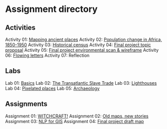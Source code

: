 # Assignment directory

## Activities

Activity 01: [Mapping ancient places](../week/02_distortion/activity/mapping-ancient-places.md)
Activity 02: [Population change in Africa, 1850-1950](../week/04_aesthetics/in-class/pop-change-africa.md)
Activity 03: [Historical census](../week/05_archives-i/activity/historical-census.md)
Activity 04: [Final project topic proposal](../week/08_analysis-ii/activity/...)
Activity 05: [Final project environmental scan & wireframe](../week/11_analysis-iii/in-class/fp-env-scan.md)
Activity 06: [Flowing letters](../week/12_aesthetics-ii/activity/flowing-letters.md)
Activity 07: Reflection

## Labs

Lab 01: [Basics](../week/01_intro/lab/basics-india.md)
Lab 02: [The Transatlantic Slave Trade](../week/03_data/labs/slave-trade.md)
Lab 03: [Lighthouses](../week/06_analysis-i/lab/exercise03_lighthouses.md)
Lab 04: [Pixelated places](../week/08_analysis-ii/lab/...)
Lab 05: [Archaeology](../week/11_analysis-iii/lab/archaeology.md)

## Assignments

Assignment 01: [WITCHCRAFT!](../week/04_aesthetics/assignment/witchcraft.md)
Assignment 02: [Old maps, new stories](../week/07_archives-ii/assignment/...)
Assignment 03: [NLP for GIS](../week/10_archives-iii/assignments/nlp-for-gis.md)
Assignment 04: [Final project draft map](../week/13_storytelling/assignments/fp-draft.md)